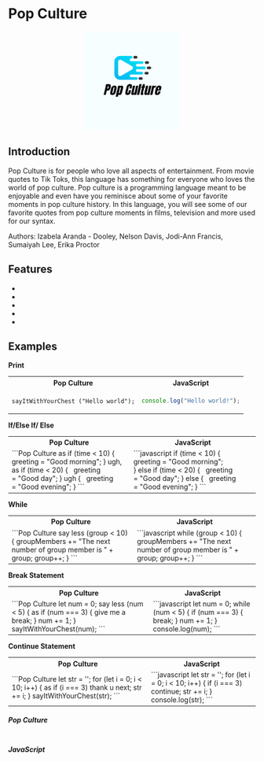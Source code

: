 # Pop Culture

<p align="center">
<img src= "docs/logo.png" height="200">
</p>

## Introduction

Pop Culture is for people who love all aspects of entertainment. From movie quotes to Tik Toks, this language has something for everyone who loves the world of pop culture. Pop culture is a programming language meant to be enjoyable and even have you reminisce about some of your favorite moments in pop culture history. In this language, you will see some of our favorite quotes from pop culture moments in films, television and more used for our syntax.

Authors: Izabela Aranda - Dooley, Nelson Davis, Jodi-Ann Francis, Sumaiyah Lee, Erika Proctor

## Features

-
-
-
-
-

## Examples

**Print**

<table>
  <tr>
  <th>Pop Culture</th>
  <th>JavaScript</th>
  </tr>

  <tr>
  <td>

```Pop Culture
sayItWithYourChest ("Hello world");
```
  
  </td>

  <td>

``` JavaScript
console.log("Hello world!");
```
  
  </td>
  </tr>
</table>

**If/Else If/ Else**
<table>
  <tr>
  <th>Pop Culture</th>
  <th>JavaScript</th>
  </tr>

  <tr>
  <td>
```Pop Culture
as if (time < 10) {
  greeting = "Good morning";
} ugh, as if (time < 20) {
  greeting = "Good day";
} ugh {
  greeting = "Good evening";
}
```
  </td>

  <td>
```javascript
if (time < 10) {
  greeting = "Good morning";
} else if (time < 20) {
  greeting = "Good day";
} else {
  greeting = "Good evening";
}
```
  </td>
  </tr>
</table>

**While**

<table>
  <tr>
  <th>Pop Culture</th>
  <th>JavaScript</th>
  </tr>

  <tr>
  <td>
```Pop Culture
say less (group < 10) {
    groupMembers += "The next number of group member is " + group;
    group++;
}
```
  </td>

  <td>
```javascript
while (group < 10) {
    groupMembers += "The next number of group member is " + group;
    group++;
}
```
  </td>
  </tr>
</table>


**Break Statement**


<table>
  <tr>
  <th>Pop Culture</th>
  <th>JavaScript</th>
  </tr>

  <tr>
  <td>
```Pop Culture
let num = 0;
say less (num < 5) {
  as if (num === 3) {
   give me a break;
  }
  num += 1;
}
sayItWithYourChest(num);
```
  </td>

  <td>
```javascript
let num = 0;
while (num < 5) {
  if (num === 3) {
    break;
  }
  num += 1;
}
console.log(num);
```
  </td>
  </tr>
</table>


**Continue Statement**

<table>
  <tr>
  <th>Pop Culture</th>
  <th>JavaScript</th>
  </tr>

  <tr>
  <td>
```Pop Culture
let str = '';
for (let i = 0; i < 10; i++) {
  as if (i === 3)
    thank u next;
  str += i;
}
sayItWithYourChest(str);
```
  </td>

  <td>
```javascript
let str = '';
for (let i = 0; i < 10; i++) {
  if (i === 3)
    continue;
  str += i;
}
console.log(str);
```
  </td>
  </tr>
</table>

##### Pop Culture

```

```

##### JavaScript

```

```
